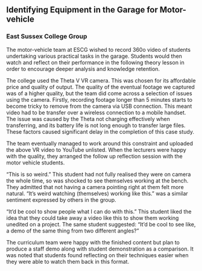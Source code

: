 ## Identifying Equipment in the Garage for Motor-vehicle
### East Sussex College Group

The motor-vehicle team at ESCG wished to record 360o video of students undertaking various practical tasks in the garage. Students would then watch and reflect on their performance in the following theory lesson in order to encourage deeper analysis and knowledge retention.

The college used the Theta V VR camera. This was chosen for its affordable price and quality of output. The quality of the eventual footage we captured was of a higher quality, but the team did come across a selection of issues using the camera. Firstly, recording footage longer than 5 minutes starts to become tricky to remove from the camera via USB connection. This meant video had to be transfer over a wireless connection to a mobile handset. The issue was caused by the Theta not charging effectively when transferring, and its battery life is not long enough to transfer large files. These factors caused significant delay in the completion of this case study.

The team eventually managed to work around this constraint and uploaded the above VR video to YouTube unlisted. When the lecturers were happy with the quality, they arranged the follow up reflection session with the motor vehicle students.

“This is so weird.” This student had not fully realised they were on camera the whole time, so was shocked to see themselves working at the bench. They admitted that not having a camera pointing right at them felt more natural. “It’s weird watching (themselves) working like this.” was a similar sentiment expressed by others in the group.

“It’d be cool to show people what I can do with this.” This student liked the idea that they could take away a video like this to show them working unedited on a project. The same student suggested: “It’d be cool to see like, a demo of the same thing from two different angles?”

The curriculum team were happy with the finished content but plan to produce a staff demo along with student demonstration as a comparison. It was noted that students found reflecting on their techniques easier when they were able to watch them back in this format.

